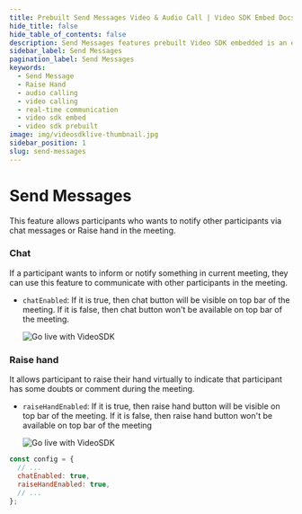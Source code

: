 ```yaml
---
title: Prebuilt Send Messages Video & Audio Call | Video SDK Embed Docs
hide_title: false
hide_table_of_contents: false
description: Send Messages features prebuilt Video SDK embedded is an easy-to-use video calling API. Video SDK Prebuilt makes it easy for developers to add video calls 10 in minutes to any website or app.
sidebar_label: Send Messages
pagination_label: Send Messages
keywords:
  - Send Message
  - Raise Hand
  - audio calling
  - video calling
  - real-time communication
  - video sdk embed
  - video sdk prebuilt
image: img/videosdklive-thumbnail.jpg
sidebar_position: 1
slug: send-messages
---
```


# Send Messages

This feature allows participants who wants to notify other participants via chat messages or Raise hand in the meeting.

### Chat

If a participant wants to inform or notify something in current meeting,
they can use this feature to communicate with other participants in the meeting.

- `chatEnabled`: If it is true, then chat button will be visible on top bar of the meeting. If it is false, then chat button won't be available on top bar of the meeting.

  ![Go live with VideoSDK](/img/prebuilt/prebuilt-chat.png)

### Raise hand

It allows participant to raise their hand virtually to indicate that participant has some doubts or comment during the meeting.

- `raiseHandEnabled`: If it is true, then raise hand button will be visible on top bar of the meeting. If it is false, then raise hand button won't be available on top bar of the meeting

  ![Go live with VideoSDK](/img/prebuilt/prebuilt-raise-hand.png)

```js title="index.html"
const config = {
  // ...
  chatEnabled: true,
  raiseHandEnabled: true,
  // ...
};
```
